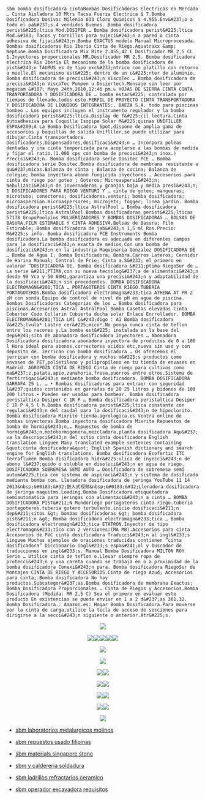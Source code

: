 
```
sbm bomba dosificadora cintaBombas Dosificadoras Electricas en Mercado … Cinta Aisladora 10 Mtrs Tacsa Fuerza Electrica $ 7.Bomba Dosificadora Dosivac Milenio 033 Cloro Quimicos $ 4.955.Env&#237;o a todo el pa&#237;s.4 vendidos Buenos. Bomba dosificadora perist&#225;ltica Mod.DOSIPER … Bomba dosificadora perist&#225;ltica Mod.&#183; Tacos y tornillos para sujeci&#243;n a pared o cinta adhesiva de fijaci&#243;n.Bomba EXACTUS modelo Manual Microprocesada. Bombas dosificadoras Ris Iberia Cinta de Riego.Aquatraxx &amp; Neptune.Bomba Dosificadora Mix Rite 2.455,42 € Dosificador MR 2,5 CL 1.Inyectores proporcionales MR.Dosificador MR 2,5. Bomba dosificadora electrica Ris Iberia El mecanismo de la bomba dosificadora de pist&#243;n TAURUS es de tipo exc&#233;ntrico con platillo con retorno a muelle.El mecanismo est&#225; dentro de un c&#225;rter de aluminio. Bomba dosificadora de precisi&#243;n ViscoTec … Bomba dosificadora de precisi&#243;n ViscoTec Pumpen u Dosiertech.Mensaje sin leer por megacam &#187; Mayo 24th,2010,12:46 pm.↳ HOJAS DE SIERRA CINTA CINTA TRANPORTADORA Y DOSIFICADORA DE … bomba estar&#225; controlada por tiempos de llenado,todos esto.PERFIL DE PROYECTO CINTA TRANSPORTADORA Y DOSIFICADORA DE LIQUIDOS INTEGRANTES:. BAEZA S.A. todo para piscinas bombeo … Los equipos incluyen el instrumento regulador y la bomba dosificadora perist&#225;ltica.Display de f&#225;cil lectura.Cinta Autoadhesiva para Coquilla Isopipe Solar M&#225;quinas UNIFILLER ESPA&#209;A La Bomba Dosificadora Spot,dispone de amplia gama de accesorios y boquillas de salida Uniflller,se puede utilizar para dibujar.Cinta transportadora. Dosificadores,Dispensadores,dosificaci&#243;n … Incorpora poleas dentadas y una cinta temporizada para acoplarse a las bombas de medida y fijar el ratio.(1.000 cps con bomba de precisi&#243;n inox.) Precisi&#243;n. Bomba dosificadora serie Dositec PCE … Bomba dosificadora serie Dositec.Bomba dosificadora de membrana resistente a qu&#237;micas.Balanza de cinta ; Balanza de cocina; Balanza de colegio; bomba inyectora abono fungicida inyectores … Accesorios para cinta de riego por goteo ; Goteros; Microaspersi&#243;n; Nebulizaci&#243;n de invernaderos y granjas baja y media presi&#243;n; 1 DOSIFICADORES PARA RIEGO VENTURI Y … cinta de goteo; mangueras; microtubo; conectores; dosificadores.venturi; bomba dosificadora; microaspersion.microaspersores; microjets; fogger; linea jardin. Bomba dosificadora perist&#225;ltica AstralPool … Bomba dosificadora perist&#225;ltica AstralPool Bombas dosificadoras perist&#225;lticas 57178 GrupoPoolplus PULVERIZADORES Y BOMBAS DOSIFICADORAS … BOLSAS DE BASURA,FILM ESTIRABLE Y CINTA ADHESIVA.Bolsas de Basura; Film Estirable;.Bomba dosificadora de jab&#243;n 1,5 ml Ros.Precio:  M&#225;s info. Bomba dosificadora PCE Instruments Bomba dosificadora.La bomba dosificadora es adecuada en diferentes campos para la dosificaci&#243;n exacta de medios.Con una bomba de dosificaci&#243;n en la industria Maquinaria Gonzalez DOSIFICADORA DE … Bomba de Agua I; Bomba Dosificadora; Bombra.Carros Lateros; Cernidor de Harina Manual; Central de Frio; Cinta a.S&#233; el primero en valorar “DOSIFICADORA DE. Bomba dosificadora &#211;ptima RiegoSur de … La serie &#211;PTIMA,con su nueva tecnolog&#237;a de alimentaci&#243;n desde 90 Vca y 50 60Hz,garantiza una precisi&#243;n y adaptabilidad de la dosificaci&#243;n sin precedentes. BOMBA DOSIFICADORA ELECTROMAGN&#201;TICA … PORTAGOTEROS CINTA RIEGO.TUBERIA PORTAGOTEROS.Bomba dosificadora electromagn&#233;tica ATHENA AT PR 2 pH con sonda.Equipo de control de nivel de pH en agua de piscina. Bombas Dosificadoras Categorias de los … Bomba dosificadora para piscinas.Accesorios Astral AstralPool Bomba Casetas elevadas Cinta Cobertor Codo Collarin Cubierta ducha solar Enlace Enrrollador. BOMBA ELECTROMAGN&#201;TICA LMI C&#243;digo : A1 Bomba dosificadora V&#225;lvula* Lastre cer&#225;mico*.No ponga nunca cinta de teflon entre los racores y.La bomba est&#225; instalada en la base del dep&#243;sito de abonadora dosificadora Inyectores … Abonadora Dosificadora dosificadora abonadora inyectora de productos de 0 a 100 l Hora ideal para abonos,correctores acidos etc,nueva sin uso y con deposito de. Jerrican con bomba dosificadora … Os ofrecemos el jerrican con bomba dosificadora y muchos m&#225;s productos como envases de PET,polietileno y polipropileno en tu tienda de envases en Madrid. AGROPOZA CINTA DE RIEGO Cinta de riego para cultivos como ma&#237;z,patata,apio,zanahoria,fresa,puerros entre otros.Sistema de fertirrigaci&#243;n mediante bomba dosificadora. BOMBA DOSIFICADORA GARRAFA 25 L. … • Bombas dosificadoras para extraer con seguridad l&#237;quidos contenidos en garrafas de 20 25 litros y bidones de 100 200 litros.• Pueden ser usadas para bombear. Bomba dosificadora peristaltica Dosiper C 1R P … Bomba dosificadora peristaltica Dosiper C 1R P 4,5 l h.Bomba dosificadora perist&#225;ltica constante con regulaci&#243;n del caudal para la dosificaci&#243;n de hipoclorito. Bomba dosificadora Mixrite tienda.agrologica.es Ventra online de bombas inyectoras.Bomba inyectora dosificadora Mixrite Repuestos de bomba de hormig&#243;n,… Repuestos de bomba de hormig&#243;n,motohormigonera,mezcladora,planta dosificadora Aqu&#237; va la descripci&#243;n del sitio cinta dosificadora English translation Linguee Many translated example sentences containing &quot;cinta dosificadora&quot; English Spanish dictionary and search engine for English translations. Bomba dosificadora Ecofertic ITC Terraflumen Bomba disificadora hidr&#225;ulica de inyecci&#243;n de abono l&#237;quido o soluble en disoluci&#243;n en agua de riego. DOSIFICADORA SOBREMESA SEMI AUTO … Dosificadora de sobremesa semi autom&#225;tica con sistema de aspiraci&#243;n y sistema de dosificado mediante bomba con. Llenadora dosificadora de jeringa YouTube 11 14 2013&nbsp;&#0183;&#32;嵌入式视频&nbsp;&#0183;&#32;Llenadora dosificadora de jeringa maquitms.Loading.Bomba Dosificadora.etiquetadora semiautomatica para jeringas con alimentaci&#243;n a cinta … BOMBA DOSIFICADORA PIST&#211;N Mundoriego portagoteros cinta riego.tuberia portagoteros.tuberia gotero turbulento.inicio dosificaci&#211;n dep&#211;sitos &gt; bombas dosificadoras &gt; bomba dosificadora pist&#211;n &gt; Bomba dosificadora electromagn&#233;tica … Bomba dosificadora electromagn&#233;tica ETATRON.Inyector de tipo electromagn&#233;tico con 2 versiones:(MA MB).Accesorios para cinta Accesorios de PVC cinta dosificadora Traducci&#243;n al ingl&#233;s Linguee Muchos ejemplos de oraciones traducidas contienen “cinta dosificadora” Diccionario ingl&#233;s espa&#241;ol y buscador de traducciones en ingl&#233;s. Manual Bomba Dosificadora MILTON ROY Serie … Utilice cinta de teflon o.Llevar siempre ropa de protecci&#243;n y una careta cuando se trabaja en o a proximidad de la bomba dosificadora Conexi&#243;n para. Bomba dosificadora RiegoSur de Montajes CINTA DE RIEGO Y ACCESORIOS.Cinta de riego Azud; Accesorios para cinta;.Bomba dosificadora No hay productos.Subcategor&#237;as.Bomba dosificadora de membrana Exactus; Bomba Dosificadora Proporcionales … Cinta de Riegos y Accesorios.Bomba Dosificadora (Medida: MR 2,5 C) Sea el primero en evaluar este producto En existencias se puede enviar en 1 a 2 d&#237;as 361,32. Bomba Dosificadora.: Amazon.es: Hogar Bomba Dosificadora.Para moverse por la cinta de carga,utilice la tecla de acceso de secciones para dirigirse a la secci&#243;n siguiente o anterior.Atr&#225;s. 
```

<div align="center">

<a href="https://es-crusher.shibang-china.com/github&k=sbm+bomba+dosificadora+cinta"><img src="https://static.shibang-china.com/es/crusher/logo.jpg"></a>

<a href="https://es-crusher.shibang-china.com/github&k=sbm+bomba+dosificadora+cinta"><img src="https://static.shibang-china.com/es/crusher/index.jpg"></a><a href="https://es-crusher.shibang-china.com/material.htmlgithub&k=sbm+bomba+dosificadora+cinta"><img src="https://static.shibang-china.com/es/crusher/material.jpg"></a><a href="https://es-crusher.shibang-china.com/application.htmlgithub&k=sbm+bomba+dosificadora+cinta"><img src="https://static.shibang-china.com/es/crusher/application.jpg"></a><a href="https://es-crusher.shibang-china.com/aboutus.htmlgithub&k=sbm+bomba+dosificadora+cinta"><img src="https://static.shibang-china.com/es/crusher/aboutus.jpg"></a><a href="https://es-crusher.shibang-china.com/contact.htmlgithub&k=sbm+bomba+dosificadora+cinta"><img src="https://static.shibang-china.com/es/crusher/contact.jpg"></a>

<a href="https://es-crusher.shibang-china.com/github&k=sbm+bomba+dosificadora+cinta"><img src="https://static.shibang-china.com/es/crusher/banner.jpg"></a>

<a href="https://swt.shibang-china.com/github&k=sbm+bomba+dosificadora+cinta"><img src="https://static.shibang-china.com/es/crusher/text.jpg"></a>

<a href="https://swt.shibang-china.com/github&k=sbm+bomba+dosificadora+cinta"><img src="https://static.shibang-china.com/es/crusher/chat.jpg"></a><a href="https://es-crusher.shibang-china.com/contact.htmlgithub&k=sbm+bomba+dosificadora+cinta"><img src="https://static.shibang-china.com/es/crusher/message.jpg"></a>

<a href="https://es-crusher.shibang-china.com/products/pe.htmlgithub&k=sbm+bomba+dosificadora+cinta"><img src="https://static.shibang-china.com/es/crusher/pe.jpg"></a><a href="https://es-crusher.shibang-china.com/products/pf.htmlgithub&k=sbm+bomba+dosificadora+cinta"><img src="https://static.shibang-china.com/es/crusher/pf.jpg"></a>

<a href="https://es-crusher.shibang-china.com/products/hpt.htmlgithub&k=sbm+bomba+dosificadora+cinta"><img src="https://static.shibang-china.com/es/crusher/hpt.jpg"></a><a href="https://es-crusher.shibang-china.com/products/vsi.htmlgithub&k=sbm+bomba+dosificadora+cinta"><img src="https://static.shibang-china.com/es/crusher/vsi.jpg"></a>

<a href="https://es-crusher.shibang-china.com/products/klv.htmlgithub&k=sbm+bomba+dosificadora+cinta"><img src="https://static.shibang-china.com/es/crusher/klv.jpg"></a><a href="https://es-crusher.shibang-china.com/products/portable.htmlgithub&k=sbm+bomba+dosificadora+cinta"><img src="https://static.shibang-china.com/es/crusher/portable.jpg"></a>

<a href="https://swt.shibang-china.com/github&k=sbm+bomba+dosificadora+cinta"><img src="https://static.shibang-china.com/es/crusher/case.jpg"></a>

</div>


* [sbm laboratorios metalurgicos molinos](sbm%20laboratorios%20metalurgicos%20molinos.md)

* [sbm repuestos usado filipinas](sbm%20repuestos%20usado%20filipinas.md)

* [sbm materials singapore stone](sbm%20materials%20singapore%20stone.md)

* [sbm y caldereria soldadura](sbm%20y%20caldereria%20soldadura.md)

* [sbm ladrillos refractarios ceramico](sbm%20ladrillos%20refractarios%20ceramico.md)

* [sbm operador excavadora requisitos](sbm%20operador%20excavadora%20requisitos.md)
